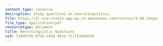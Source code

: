 ```yaml
---
content_type: resource
description: Study questions on neurolinguistics.
file: https://ol-ocw-studio-app-qa.s3.amazonaws.com/courses/9-98-language-and-mind-january-iap-2003/3184bf2b6f2b24dd961e711f214a85e9_study_questions_2.pdf
file_type: application/pdf
resourcetype: Document
title: Neurolinguistic Questions
uid: 3184bf2b-6f2b-24dd-961e-711f214a85e9
---
```

